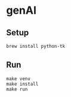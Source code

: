 # genAI


## Setup
```bash
brew install python-tk
```

## Run
```
make venv
make install
make run
```